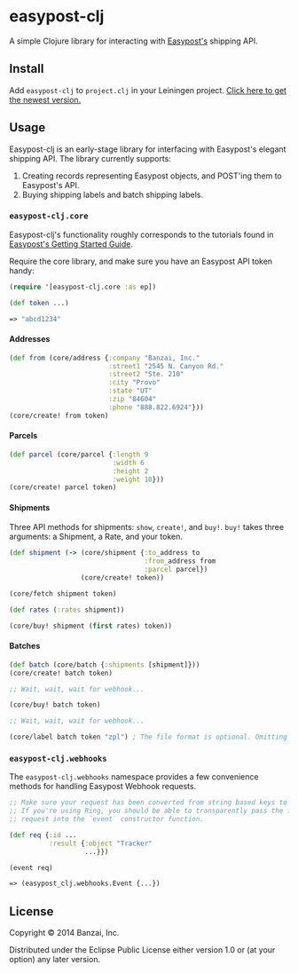 # easypost-clj

A simple Clojure library for interacting with [Easypost's](https://www.easypost.com/getting-started) shipping API.

## Install

Add `easypost-clj` to `project.clj` in your Leiningen project. [Click here to get the newest version.](https://clojars.org/easypost-clj)

## Usage

Easypost-clj is an early-stage library for interfacing with Easypost's elegant shipping API. The library currently supports:

1. Creating records representing Easypost objects, and POST'ing them to Easypost's API.
2. Buying shipping labels and batch shipping labels.

### `easypost-clj.core`

Easypost-clj's functionality roughly corresponds to the tutorials found in [Easypost's Getting Started Guide](https://www.easypost.com/getting-started).

Require the core library, and make sure you have an Easypost API token handy:

```clojure
(require '[easypost-clj.core :as ep])

(def token ...)

=> "abcd1234"
```

#### Addresses

```clojure
(def from (core/address {:company "Banzai, Inc."
                         :street1 "2545 N. Canyon Rd."
                         :street2 "Ste. 210"
                         :city "Provo"
                         :state "UT"
                         :zip "84604"
                         :phone "888.822.6924"}))
(core/create! from token)
```

#### Parcels

```clojure
(def parcel (core/parcel {:length 9
                          :width 6
                          :height 2
                          :weight 10}))
(core/create! parcel token)
```

#### Shipments

Three API methods for shipments: `show`, `create!`, and `buy!`. `buy!` takes three arguments: a Shipment, a Rate, and your token.

```clojure
(def shipment (-> (core/shipment {:to_address to
                                  :from_address from
                                  :parcel parcel})
                  (core/create! token))

(core/fetch shipment token)

(def rates (:rates shipment))

(core/buy! shipment (first rates) token))
```

#### Batches

```clojure
(def batch (core/batch {:shipments [shipment]}))
(core/create! batch token)

;; Wait, wait, wait for webhook...

(core/buy! batch token)

;; Wait, wait, wait for webhook...

(core/label batch token "zpl") ; The file format is optional. Omitting the argument defaults to "pdf".
```

### `easypost-clj.webhooks`

The `easypost-clj.webhooks` namespace provides a few convenience methods for handling Easypost Webhook requests.

```clojure
;; Make sure your request has been converted from string based keys to keywords.
;; If you're using Ring, you should be able to transparently pass the full
;; request into the `event` constructor function.

(def req {:id ...
          :result {:object "Tracker"
                   ...}})

(event req)

=> (easypost_clj.webhooks.Event {...})
```

## License

Copyright © 2014 Banzai, Inc.

Distributed under the Eclipse Public License either version 1.0 or (at
your option) any later version.
